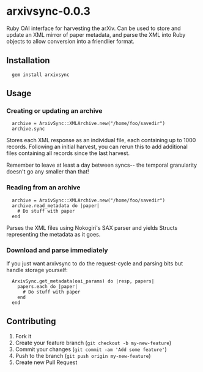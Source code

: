 # arxivsync-0.0.3

Ruby OAI interface for harvesting the arXiv. Can be used to store and update an XML mirror of paper metadata, and parse the XML into Ruby objects to allow conversion into a friendlier format.

## Installation

```
  gem install arxivsync
```

## Usage

### Creating or updating an archive

```
  archive = ArxivSync::XMLArchive.new("/home/foo/savedir")
  archive.sync
```

Stores each XML response as an individual file, each containing up to 1000 records. Following an initial harvest, you can rerun this to add additional files containing all records since the last harvest.

Remember to leave at least a day between syncs-- the temporal granularity doesn't go any smaller than that!

### Reading from an archive

```
  archive = ArxivSync::XMLArchive.new("/home/foo/savedir")
  archive.read_metadata do |paper|
    # Do stuff with paper
  end
```

Parses the XML files using Nokogiri's SAX parser and yields Structs representing the metadata as it goes.

### Download and parse immediately

If you just want arxivsync to do the request-cycle and parsing bits but handle storage yourself:

```
  ArxivSync.get_metadata(oai_params) do |resp, papers|
    papers.each do |paper|
      # Do stuff with paper
    end 
  end
```

## Contributing

1. Fork it
2. Create your feature branch (`git checkout -b my-new-feature`)
3. Commit your changes (`git commit -am 'Add some feature'`)
4. Push to the branch (`git push origin my-new-feature`)
5. Create new Pull Request
